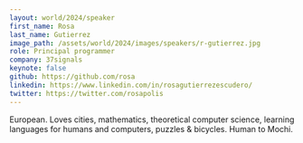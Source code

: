 ```yaml
---
layout: world/2024/speaker
first_name: Rosa
last_name: Gutierrez
image_path: /assets/world/2024/images/speakers/r-gutierrez.jpg
role: Principal programmer
company: 37signals
keynote: false
github: https://github.com/rosa
linkedin: https://www.linkedin.com/in/rosagutierrezescudero/
twitter: https://twitter.com/rosapolis
---
```


European. Loves cities, mathematics, theoretical computer science, learning languages for humans and computers, puzzles & bicycles. Human to Mochi. 